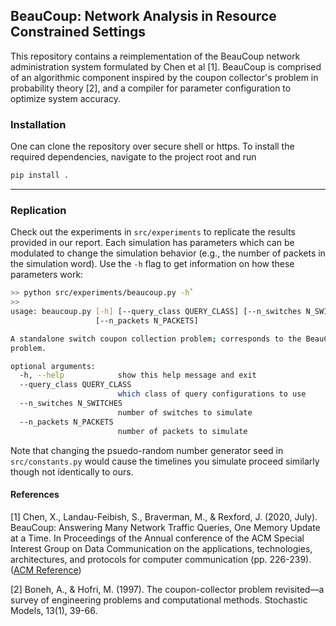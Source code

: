 ## BeauCoup: Network Analysis in Resource Constrained Settings 

This repository contains a reimplementation of the BeauCoup network administration system formulated by Chen et al [1]. BeauCoup is comprised of an algorithmic component inspired by the coupon collector's problem in probability theory [2], and a compiler for parameter configuration to optimize system accuracy. 

### Installation 

One can clone the repository over secure shell or https. To install the required dependencies, navigate to the project root and run 

```python 
pip install . 
``` 

---

### Replication 

Check out the experiments in `src/experiments` to replicate the results provided in our report. Each simulation has parameters which can be modulated to change the simulation behavior (e.g., the number of packets in the simulation word). Use the `-h` flag to get information on how these parameters work:

```bash
>> python src/experiments/beaucoup.py -h`
>> 
usage: beaucoup.py [-h] [--query_class QUERY_CLASS] [--n_switches N_SWITCHES]
                   [--n_packets N_PACKETS]

A standalone switch coupon collection problem; corresponds to the BeauCoup
problem.

optional arguments:
  -h, --help            show this help message and exit
  --query_class QUERY_CLASS
                        which class of query configurations to use
  --n_switches N_SWITCHES
                        number of switches to simulate
  --n_packets N_PACKETS
                        number of packets to simulate
```

Note that changing the psuedo-random number generator seed in `src/constants.py` would cause the timelines you simulate proceed similarly though not identically to ours. 

#### References 

[1] Chen, X., Landau-Feibish, S., Braverman, M., & Rexford, J. (2020, July). BeauCoup: Answering Many Network Traffic Queries, One Memory Update at a Time. In Proceedings of the Annual conference of the ACM Special Interest Group on Data Communication on the applications, technologies, architectures, and protocols for computer communication (pp. 226-239). ([ACM Reference](https://www.cs.princeton.edu/~jrex/papers/beaucoup20.pdf))

[2] Boneh, A., & Hofri, M. (1997). The coupon-collector problem revisited—a survey of engineering problems and computational methods. Stochastic Models, 13(1), 39-66.
